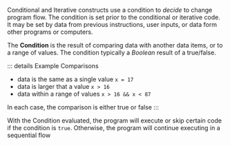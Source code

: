 Conditional and Iterative constructs use a condition to *decide* to change program flow. The condition is set prior to the conditional or iterative code. It may be set by data from previous instructions, user inputs, or data form other programs or computers.

The **Condition** is the result of comparing data with another data items, or to a range of values. The condition typically a *Boolean* result of a true/false.

::: details Example Comparisons
- data is the same as a single value  ```x = 17```
- data is larger that a value         ```x > 16```
- data within a range of values       ```x > 16 && x < 87```

In each case, the comparison is either true or false
:::

With the Condition evaluated, the program will execute or skip certain code if the condition is ```true```. Otherwise, the program will continue executing in a sequential flow